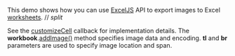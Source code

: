 This demo shows how you can use <a href="https://github.com/exceljs/exceljs" target="_blank">ExcelJS</a> API to export images to Excel [worksheets](https://github.com/exceljs/exceljs#add-a-worksheet).
// _split_

See the [customizeCell](/Documentation/ApiReference/Common/Object_Structures/ExportDataGridProps/#customizeCell) callback for implementation details. The **workbook**.<a href="https://github.com/exceljs/exceljs#add-image-to-workbook" target="_blank">addImage()</a> method specifies image data and encoding. **tl** and **br** parameters are used to specify image location and span.
